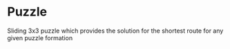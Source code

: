 # Puzzle
Sliding 3x3 puzzle which provides the solution for the shortest route for any given puzzle formation
